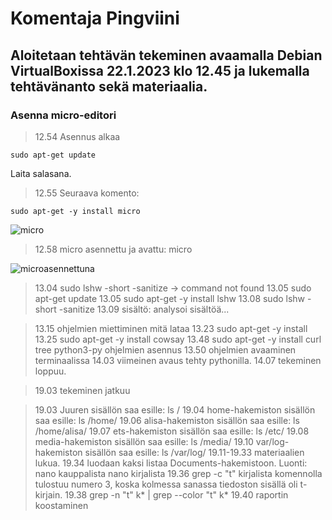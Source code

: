 
# Komentaja Pingviini

## Aloitetaan tehtävän tekeminen avaamalla Debian VirtualBoxissa 22.1.2023 klo 12.45 ja lukemalla tehtävänanto sekä materiaalia.

### Asenna micro-editori

>12.54 Asennus alkaa

	sudo apt-get update

Laita salasana.

>12.55 Seuraava komento:

	sudo apt-get -y install micro


![micro](https://user-images.githubusercontent.com/112398757/213931451-6504fa74-dd3a-487e-9b12-ad2decee7c99.JPG)


>12.58 micro asennettu ja avattu:
	micro <tiedoston nimi>
	

  ![microasennettuna](https://user-images.githubusercontent.com/112398757/213931788-55a1a345-0eb5-4453-9849-98b6192abe93.JPG)

>13.04 sudo lshw -short -sanitize -> command not found
>13.05 sudo apt-get update
>13.05 sudo apt-get -y install lshw
>13.08 sudo lshw -short -sanitize
>13.09 sisältö: analysoi sisältöä...

>13.15 ohjelmien miettiminen mitä lataa
>13.23 sudo apt-get -y install <ohjelman nimi> <ohjelman nimi> <ohjelman nimi> 
>13.25 sudo apt-get -y install cowsay
>13.48 sudo apt-get -y install curl tree python3-py ohjelmien asennus
>13.50 ohjelmien avaaminen terminaalissa
>14.03 viimeinen avaus tehty pythonilla.
>14.07 tekeminen loppuu.

>19.03 tekeminen jatkuu

>19.03 Juuren sisällön saa esille:
	ls /
>19.04 home-hakemiston sisällön saa esille:
	ls /home/
>19.06 alisa-hakemiston sisällön saa esille:
	ls /home/alisa/
>19.07 ets-hakemiston sisällön saa esille:
	ls /etc/
>19.08 media-hakemiston sisällön saa esille:
	ls /media/
>19.10 var/log-hakemiston sisällön saa esille:
	ls /var/log/
>19.11-19.33 materiaalien lukua.
>19.34 luodaan kaksi listaa Documents-hakemistoon. Luonti: nano kauppalista nano kirjalista
>19.36 grep -c "t" kirjalista komennolla tulostuu numero 3, koska kolmessa sanassa tiedoston sisällä oli t-kirjain.
>19.38 grep -n "t" k* | grep --color "t" k*
>19.40 raportin koostaminen


